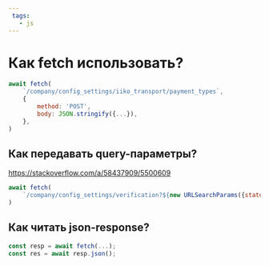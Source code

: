 ```yaml
---
 tags:
   - js
---
```


# Как fetch использовать?

```js
await fetch(
    `/company/config_settings/iiko_transport/payment_types`,
    {
        method: 'POST',
        body: JSON.stringify({...}),
    },
)
```

## Как передавать query-параметры?

https://stackoverflow.com/a/58437909/5500609

```js
await fetch(
    `/company/config_settings/verification?${new URLSearchParams({status: this.status})}`,
)
```

## Как читать json-response?

```js
const resp = await fetch(...);
const res = await resp.json();
```
